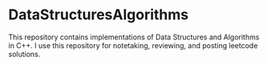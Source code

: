 # DataStructuresAlgorithms
This repository contains implementations of Data Structures and Algorithms in C++. I use this repository for notetaking, reviewing, and posting leetcode solutions.
